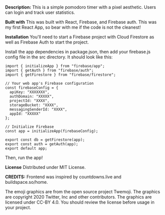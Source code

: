 **Description:**
This is a simple pomodoro timer with a pixel aesthetic. Users can login and track user statistics.

**Built with**
This was built with React, Firebase, and Firebase auth. This was my first React App, so bear with me if the code is not the cleanest!

**Installation**
You'll need to start a Firebase project with Cloud Firestore as well as Firebase Auth to start the project.

Install the app dependencies in package.json, then add your firebase.js config file in the src directory. It should look like this:
```
import { initializeApp } from "firebase/app";
import { getAuth } from "firebase/auth";
import { getFirestore } from "firebase/firestore";

// Your web app's Firebase configuration
const firebaseConfig = {
  apiKey: "XXXXXXX",
  authDomain: "XXXXX",
  projectId: "XXXX",
  storageBucket: "XXXX",
  messagingSenderId: "XXXX",
  appId: "XXXXX"
};

// Initialize Firebase
const app = initializeApp(firebaseConfig);

export const db = getFirestore(app);
export const auth = getAuth(app);
export default app;
```
Then, run the app!

**License**
Distributed under MIT License.

**CREDITS:**
Frontend was inspired by countdowns.live and buildspace.so/home.

The emoji graphics are from the open source project Twemoji. The graphics are copyright 2020 Twitter, Inc and other contributors. The graphics are licensed under CC-BY 4.0. You should review the license before usage in your project.